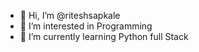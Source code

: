 - 👋 Hi, I’m @riteshsapkale
- 👀 I’m interested in Programming
- 🌱 I’m currently learning Python full Stack

<!---
riteshsapkale/riteshsapkale is a ✨ special ✨ repository because its `README.md` (this file) appears on your GitHub profile.
You can click the Preview link to take a look at your changes.
--->
